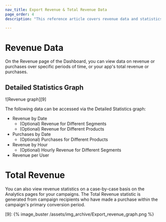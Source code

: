 ```yaml
---
nav_title: Export Revenue & Total Revenue Data
page_order: 4
description: "This reference article covers revenue data and statistics."

---
```


# Revenue Data

On the Revenue page of the Dashboard, you can view data on revenue or purchases over specific periods of time, or your app's total revenue or purchases.

## Detailed Statistics Graph
![Revenue graph][9]

The following data can be accessed via the Detailed Statistics graph:
- Revenue by Date
    - (Optional) Revenue for Different Segments
    - (Optional) Revenue for Different Products
- Purchases by Date
    - (Optional) Purchases for Different Products
- Revenue by Hour
    - (Optional) Hourly Revenue for Different Segments
- Revenue per User

# Total Revenue

You can also view revenue statistics on a case-by-case basis on the Analytics pages for your campaigns. The Total Revenue statistic is generated from campaign recipients who have made a purchase within the campaign's primary conversion period.

[9]: {% image_buster /assets/img_archive/Export_revenue_graph.png %}

